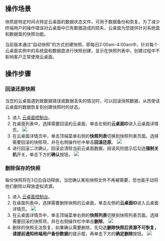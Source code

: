 ## 操作场景
快照是特定时间点特定云桌面的数据状态文件，可用于数据备份和恢复。为了减少终端用户的操作错误对云桌面中已有数据造成的损失，云桌面为您提供针对系统盘和数据盘的快照功能。

当前版本通过“自动快照”的方式创建快照，即每日2:00am-4:00am中，针对每个云桌面实例中的系统盘和数据盘进行快照创建，显示在快照列表中，创建过程中不影响客户正常使用云桌面。

## 操作步骤 
### 回滚还原快照
当您的云桌面遇到致数据错误或数据丢失的情况时，可以回滚快照数据，从而使该云桌面的数据恢复到创建快照时的状态。
1. 进入 [云桌面控制台](https://console.cloud.tencent.com/cvd)。
2. 在桌面列表中，选择需要回滚的云桌面，单击左侧的**云桌面ID**进入云桌面详情页。
![](https://main.qcloudimg.com/raw/384a76efc0c661e1c1dddd028dcf34aa.png)
3. 在云桌面详情页中，单击顶端菜单右侧的**快照列表**切换到快照列表页面。选择需要回滚的快照项，并在右侧操作栏中单击**回滚还原**。
![](https://main.qcloudimg.com/raw/e4c143ea9b14a665be229f5f78fbc457.png)
4. 进行回滚二次确认，回滚会清除当前云桌面数据，阅读风险提示后勾选**强制关机**开关，单击下方的**确认**按钮。
![](https://main.qcloudimg.com/raw/cf22056fcc6e2fa1eaedbcdd31a0fba2.png)

### 删除保存的快照
每份快照将在3日后自动释放，当您确认某些快照文件不再被需要，您也能手动将他们删除以释放虚拟资源。
1. 进入 [云桌面控制台](https://console.cloud.tencent.com/cvd)。
2. 在桌面列表中，选择需要删除快照的云桌面，单击左侧的**云桌面ID**进入云桌面详情页。
![](https://main.qcloudimg.com/raw/98665040c60dfc328c45edff210a8372.png)
3. 在云桌面详情页中，单击顶端菜单右侧的**快照列表**切换到快照列表页面。选择需要回滚的快照项，并在右侧操作栏中单击**删除**。
![](https://main.qcloudimg.com/raw/2e226709f3e52d85d1ee06e9e695bc38.png)
4. 删除的快照无法恢复，如果确认需要删除，先勾选**删除快照后资源不可恢复，请提前通知终端用户备份数据**的提示框，再单击下方的**确定删除**按钮。
![](https://main.qcloudimg.com/raw/0fdc0d05452a1c04fa3f3dd026dd4eaa.png)
 
